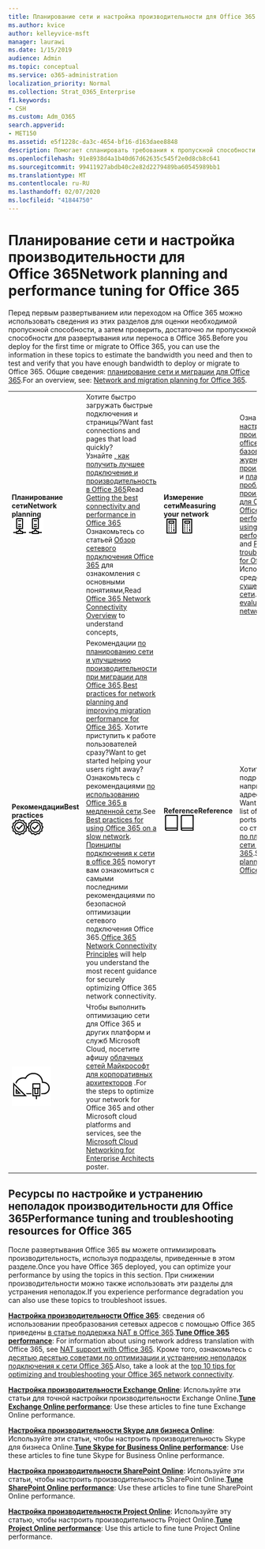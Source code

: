 ```yaml
---
title: Планирование сети и настройка производительности для Office 365
ms.author: kvice
author: kelleyvice-msft
manager: laurawi
ms.date: 1/15/2019
audience: Admin
ms.topic: conceptual
ms.service: o365-administration
localization_priority: Normal
ms.collection: Strat_O365_Enterprise
f1.keywords:
- CSH
ms.custom: Adm_O365
search.appverid:
- MET150
ms.assetid: e5f1228c-da3c-4654-bf16-d163daee8848
description: Помогает спланировать требования к пропускной способности сети для Microsoft Office 365. Когда вы развернетесь, вернитесь сюда, чтобы выполнить тонкую настройку и устранение проблем с производительностью Office 365.
ms.openlocfilehash: 91e8938d4a1b40d67d62635c545f2e0d8cb8c641
ms.sourcegitcommit: 99411927abdb40c2e82d2279489ba60545989bb1
ms.translationtype: MT
ms.contentlocale: ru-RU
ms.lasthandoff: 02/07/2020
ms.locfileid: "41844750"
---
```

# <a name="network-planning-and-performance-tuning-for-office-365"></a><span data-ttu-id="4da3f-104">Планирование сети и настройка производительности для Office 365</span><span class="sxs-lookup"><span data-stu-id="4da3f-104">Network planning and performance tuning for Office 365</span></span>
<span data-ttu-id="4da3f-105">Перед первым развертыванием или переходом на Office 365 можно использовать сведения из этих разделов для оценки необходимой пропускной способности, а затем проверить, достаточно ли пропускной способности для развертывания или переноса в Office 365.</span><span class="sxs-lookup"><span data-stu-id="4da3f-105">Before you deploy for the first time or migrate to Office 365, you can use the information in these topics to estimate the bandwidth you need and then to test and verify that you have enough bandwidth to deploy or migrate to Office 365.</span></span> <span data-ttu-id="4da3f-106">Общие сведения: [планирование сети и миграции для Office 365](network-and-migration-planning.md).</span><span class="sxs-lookup"><span data-stu-id="4da3f-106">For an overview, see: [Network and migration planning for Office 365](network-and-migration-planning.md).</span></span>
  
|||||
|:-----|:-----|:-----|:-----|
|<span data-ttu-id="4da3f-107">**Планирование сети**</span><span class="sxs-lookup"><span data-stu-id="4da3f-107">**Network planning**</span></span> <br/> <span data-ttu-id="4da3f-108">![Сеть](media/5e9dcd06-601b-4b28-88dc-f524e7548794.png)</span><span class="sxs-lookup"><span data-stu-id="4da3f-108">![Network](media/5e9dcd06-601b-4b28-88dc-f524e7548794.png)</span></span>           <br/> |<span data-ttu-id="4da3f-109">Хотите быстро загружать быстрые подключения и страницы?</span><span class="sxs-lookup"><span data-stu-id="4da3f-109">Want fast connections and pages that load quickly?</span></span>  <br/> <span data-ttu-id="4da3f-110">Узнайте [, как получить лучшее подключение и производительность в Office 365](https://aka.ms/o365perfprinciples)</span><span class="sxs-lookup"><span data-stu-id="4da3f-110">Read [Getting the best connectivity and performance in Office 365](https://aka.ms/o365perfprinciples)</span></span> <br/> <span data-ttu-id="4da3f-111">Ознакомьтесь со статьей [Обзор сетевого подключения Office 365](https://docs.microsoft.com/office365/enterprise/office-365-networking-overview) для ознакомления с основными понятиями,</span><span class="sxs-lookup"><span data-stu-id="4da3f-111">Read [Office 365 Network Connectivity Overview](https://docs.microsoft.com/office365/enterprise/office-365-networking-overview) to understand concepts,</span></span>  <br/> |<span data-ttu-id="4da3f-112">**Измерение сети**</span><span class="sxs-lookup"><span data-stu-id="4da3f-112">**Measuring your network**</span></span> <br/> <span data-ttu-id="4da3f-113">![Отображаем](media/d690a132-4884-40eb-a918-526bb3dff3cc.png)</span><span class="sxs-lookup"><span data-stu-id="4da3f-113">![Calculator](media/d690a132-4884-40eb-a918-526bb3dff3cc.png)</span></span>           <br/> |<span data-ttu-id="4da3f-114">Ознакомьтесь [с настройками производительности office 365 с помощью базовых планов и журнала производительности](performance-tuning-using-baselines-and-history.md) и [плана устранения проблем с производительностью для Office 365](performance-troubleshooting-plan.md).</span><span class="sxs-lookup"><span data-stu-id="4da3f-114">Read [Office 365 performance tuning using baselines and performance history](performance-tuning-using-baselines-and-history.md) and [Performance troubleshooting plan for Office 365](performance-troubleshooting-plan.md).</span></span>  <br/> <span data-ttu-id="4da3f-115">Используйте эти средства для [оценки существующей сети](network-and-migration-planning.md#calculators).</span><span class="sxs-lookup"><span data-stu-id="4da3f-115">Use these tools to [evaluate your existing network](network-and-migration-planning.md#calculators).</span></span>  <br/> |
|<span data-ttu-id="4da3f-116">**Рекомендации**</span><span class="sxs-lookup"><span data-stu-id="4da3f-116">**Best practices**</span></span> <br/> <span data-ttu-id="4da3f-117">![Рекомендации](media/2a659a5c-1007-47d3-a6c6-a19e018ab29b.png)</span><span class="sxs-lookup"><span data-stu-id="4da3f-117">![Best practices](media/2a659a5c-1007-47d3-a6c6-a19e018ab29b.png)</span></span>           <br/> |<span data-ttu-id="4da3f-118">Рекомендации [по планированию сети и улучшению производительности при миграции для Office 365](network-and-migration-planning.md#BestPractices).</span><span class="sxs-lookup"><span data-stu-id="4da3f-118">[Best practices for network planning and improving migration performance for Office 365](network-and-migration-planning.md#BestPractices).</span></span> <span data-ttu-id="4da3f-119">Хотите приступить к работе пользователей сразу?</span><span class="sxs-lookup"><span data-stu-id="4da3f-119">Want to get started helping your users right away?</span></span> <span data-ttu-id="4da3f-120">Ознакомьтесь с рекомендациями [по использованию Office 365 в медленной сети](https://support.office.com/article/fd16c8d2-4799-4c39-8fd7-045f06640166).</span><span class="sxs-lookup"><span data-stu-id="4da3f-120">See [Best practices for using Office 365 on a slow network](https://support.office.com/article/fd16c8d2-4799-4c39-8fd7-045f06640166).</span></span>  <br/> <span data-ttu-id="4da3f-121">[Принципы подключения к сети в office 365](https://aka.ms/o365networkingprinciples) помогут вам ознакомиться с самыми последними рекомендациями по безопасной оптимизации сетевого подключения Office 365.</span><span class="sxs-lookup"><span data-stu-id="4da3f-121">[Office 365 Network Connectivity Principles](https://aka.ms/o365networkingprinciples) will help you understand the most recent guidance for securely optimizing Office 365 network connectivity.</span></span>  <br/> |<span data-ttu-id="4da3f-122">**Reference**</span><span class="sxs-lookup"><span data-stu-id="4da3f-122">**Reference**</span></span> <br/> <span data-ttu-id="4da3f-123">![Книга или журнал](media/56dff3c1-f605-48d8-811f-7d13ce639ecd.png)</span><span class="sxs-lookup"><span data-stu-id="4da3f-123">![Book or Journal](media/56dff3c1-f605-48d8-811f-7d13ce639ecd.png)</span></span>           <br/> |<span data-ttu-id="4da3f-124">Хотите получить подробные сведения, например список IP-адресов и портов?</span><span class="sxs-lookup"><span data-stu-id="4da3f-124">Want the details, like a list of IP addresses and ports?</span></span> <span data-ttu-id="4da3f-125">Ознакомьтесь со статьей [Справка по планированию сети для Office 365](network-and-migration-planning.md#NetReference).</span><span class="sxs-lookup"><span data-stu-id="4da3f-125">See the [Network planning reference for Office 365](network-and-migration-planning.md#NetReference).</span></span>  <br/> |
|![Плакат о облачных сетях Майкрософт для корпоративных архитекторов](media/3094be9f-2407-4fa5-896d-aa66ef7b9bb9.png)           <br/> |<span data-ttu-id="4da3f-127">Чтобы выполнить оптимизацию сети для Office 365 и других платформ и служб Microsoft Cloud, посетите афишу [облачных сетей Майкрософт для корпоративных архитекторов](https://aka.ms/cloudarchnetworking) .</span><span class="sxs-lookup"><span data-stu-id="4da3f-127">For the steps to optimize your network for Office 365 and other Microsoft cloud platforms and services, see the [Microsoft Cloud Networking for Enterprise Architects](https://aka.ms/cloudarchnetworking) poster.</span></span>  <br/> |
   
## <a name="performance-tuning-and-troubleshooting-resources-for-office-365"></a><span data-ttu-id="4da3f-128">Ресурсы по настройке и устранению неполадок производительности для Office 365</span><span class="sxs-lookup"><span data-stu-id="4da3f-128">Performance tuning and troubleshooting resources for Office 365</span></span>
<span data-ttu-id="4da3f-129"><a name="apptuning"> </a></span><span class="sxs-lookup"><span data-stu-id="4da3f-129"><a name="apptuning"> </a></span></span>

<span data-ttu-id="4da3f-130">После развертывания Office 365 вы можете оптимизировать производительность, используя подразделы, приведенные в этом разделе.</span><span class="sxs-lookup"><span data-stu-id="4da3f-130">Once you have Office 365 deployed, you can optimize your performance by using the topics in this section.</span></span> <span data-ttu-id="4da3f-131">При снижении производительности можно также использовать эти разделы для устранения неполадок.</span><span class="sxs-lookup"><span data-stu-id="4da3f-131">If you experience performance degradation you can also use these topics to troubleshoot issues.</span></span>
  
 <span data-ttu-id="4da3f-132">**[Настройка производительности Office 365](tune-office-365-performance.md)**: сведения об использовании преобразования сетевых адресов с помощью Office 365 приведены [в статье поддержка NAT в Office 365](nat-support-with-office-365.md).</span><span class="sxs-lookup"><span data-stu-id="4da3f-132">**[Tune Office 365 performance](tune-office-365-performance.md)**: For information about using network address translation with Office 365, see [NAT support with Office 365](nat-support-with-office-365.md).</span></span> <span data-ttu-id="4da3f-133">Кроме того, ознакомьтесь с [десятью десятью советами по оптимизации и устранению неполадок подключения к сети Office 365](https://docs.microsoft.com/archive/blogs/onthewire/top-10-tips-for-optimising-troubleshooting-your-office-365-network-connectivity).</span><span class="sxs-lookup"><span data-stu-id="4da3f-133">Also, take a look at the [top 10 tips for optimizing and troubleshooting your Office 365 network connectivity](https://docs.microsoft.com/archive/blogs/onthewire/top-10-tips-for-optimising-troubleshooting-your-office-365-network-connectivity).</span></span> 
  
 <span data-ttu-id="4da3f-134">**[Настройка производительности Exchange Online](tune-exchange-online-performance.md)**: Используйте эти статьи для точной настройки производительности Exchange Online.</span><span class="sxs-lookup"><span data-stu-id="4da3f-134">**[Tune Exchange Online performance](tune-exchange-online-performance.md)**: Use these articles to fine tune Exchange Online performance.</span></span> 
  
 <span data-ttu-id="4da3f-135">**[Настройка производительности Skype для бизнеса Online](tune-skype-for-business-online-performance.md)**: Используйте эти статьи, чтобы настроить производительность Skype для бизнеса Online.</span><span class="sxs-lookup"><span data-stu-id="4da3f-135">**[Tune Skype for Business Online performance](tune-skype-for-business-online-performance.md)**: Use these articles to fine tune Skype for Business Online performance.</span></span> 
  
 <span data-ttu-id="4da3f-136">**[Настройка производительности SharePoint Online](tune-sharepoint-online-performance.md)**: Используйте эти статьи, чтобы настроить производительность SharePoint Online.</span><span class="sxs-lookup"><span data-stu-id="4da3f-136">**[Tune SharePoint Online performance](tune-sharepoint-online-performance.md)**: Use these articles to fine tune SharePoint Online performance.</span></span> 
  
 <span data-ttu-id="4da3f-137">**[Настройка производительности Project Online](https://support.office.com/article/12ba0ebd-c616-42e5-b9b6-cad570e8409c)**: Используйте эту статью, чтобы настроить производительность Project Online.</span><span class="sxs-lookup"><span data-stu-id="4da3f-137">**[Tune Project Online performance](https://support.office.com/article/12ba0ebd-c616-42e5-b9b6-cad570e8409c)**: Use this article to fine tune Project Online performance.</span></span> 
  

